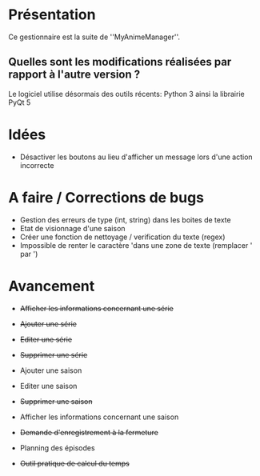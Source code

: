 # Présentation

Ce gestionnaire est la suite de ''MyAnimeManager''. 

## Quelles sont les modifications réalisées par rapport à l'autre version ?
Le logiciel utilise désormais des outils récents: Python 3 ainsi la librairie PyQt 5


# Idées
- Désactiver les boutons au lieu d'afficher un message lors d'une action incorrecte


# A faire / Corrections de bugs

- Gestion des erreurs de type (int, string) dans les boites de texte
- Etat de visionnage d'une saison
- Créer une fonction de nettoyage / verification du texte (regex)
- Impossible de renter le caractère 'dans une zone de texte (remplacer ' par \')


# Avancement

- ~~Afficher les informations concernant une série~~

- ~~Ajouter une série~~
- ~~Editer une série~~
- ~~Supprimer une série~~

- Ajouter une saison
- Editer une saison
- ~~Supprimer une saison~~

- Afficher les informations concernant une saison

- ~~Demande d'enregistrement à la fermeture~~

- Planning des épisodes
- ~~Outil pratique de calcul du temps~~
